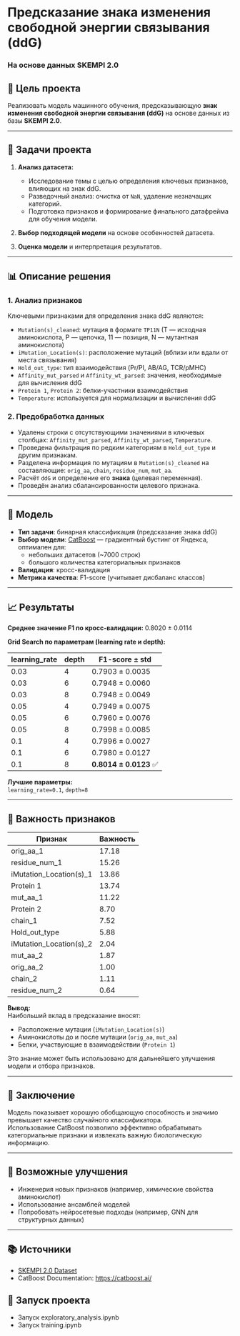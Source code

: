 # Предсказание знака изменения свободной энергии связывания (ddG)  
### На основе данных SKEMPI 2.0  

## 📌 Цель проекта  
Реализовать модель машинного обучения, предсказывающую **знак изменения свободной энергии связывания (ddG)** на основе данных из базы **SKEMPI 2.0**.

---

## 🧩 Задачи проекта  
1. **Анализ датасета:**
   - Исследование темы с целью определения ключевых признаков, влияющих на знак ddG.
   - Разведочный анализ: очистка от `NaN`, удаление незначащих категорий.
   - Подготовка признаков и формирование финального датафрейма для обучения модели.

2. **Выбор подходящей модели** на основе особенностей датасета.

3. **Оценка модели** и интерпретация результатов.

---

## 📊 Описание решения  

### 1. Анализ признаков  
Ключевыми признаками для определения знака ddG являются:

- `Mutation(s)_cleaned`: мутация в формате `TP11N` (T — исходная аминокислота, P — цепочка, 11 — позиция, N — мутантная аминокислота)
- `iMutation_Location(s)`: расположение мутаций (вблизи или вдали от места связывания)
- `Hold_out_type`: тип взаимодействия (Pr/PI, AB/AG, TCR/pMHC)
- `Affinity_mut_parsed` и `Affinity_wt_parsed`: значения, необходимые для вычисления ddG
- `Protein 1`, `Protein 2`: белки-участники взаимодействия
- `Temperature`: используется для нормализации и вычисления ddG

### 2. Предобработка данных  
- Удалены строки с отсутствующими значениями в ключевых столбцах: `Affinity_mut_parsed`, `Affinity_wt_parsed`, `Temperature`.
- Проведена фильтрация по редким категориям в `Hold_out_type` и другим признакам.
- Разделена информация по мутациям в `Mutation(s)_cleaned` на составляющие: `orig_aa`, `chain`, `residue_num`, `mut_aa`.
- Расчёт `ddG` и определение его **знака** (целевая переменная).
- Проведён анализ сбалансированности целевого признака.

---

## 🧠 Модель  

- **Тип задачи**: бинарная классификация (предсказание знака ddG)
- **Выбор модели**: [CatBoost](https://catboost.ai/) — градиентный бустинг от Яндекса, оптимален для:
  - небольших датасетов (~7000 строк)
  - большого количества категориальных признаков
- **Валидация**: кросс-валидация
- **Метрика качества**: F1-score (учитывает дисбаланс классов)

---

## 📈 Результаты  

**Среднее значение F1 по кросс-валидации:** 
0.8020 ± 0.0114

**Grid Search по параметрам (learning rate и depth):**

| learning_rate | depth | F1-score ± std |
|---------------|-------|----------------|
| 0.03          | 4     | 0.7903 ± 0.0035 |
| 0.03          | 6     | 0.7948 ± 0.0060 |
| 0.03          | 8     | 0.7948 ± 0.0049 |
| 0.05          | 4     | 0.7949 ± 0.0075 |
| 0.05          | 6     | 0.7960 ± 0.0076 |
| 0.05          | 8     | 0.7998 ± 0.0085 |
| 0.1           | 4     | 0.7996 ± 0.0027 |
| 0.1           | 6     | 0.7980 ± 0.0127 |
| 0.1           | 8     | **0.8014 ± 0.0123** ✅ |

**Лучшие параметры:**  
`learning_rate=0.1`, `depth=8`

---

## 🧬 Важность признаков  

| Признак                    | Важность |
|----------------------------|----------|
| orig_aa_1                  | 17.18    |
| residue_num_1             | 15.26    |
| iMutation_Location(s)_1   | 13.86    |
| Protein 1                 | 13.74    |
| mut_aa_1                   | 11.22    |
| Protein 2                 | 8.70     |
| chain_1                   | 7.52     |
| Hold_out_type             | 5.88     |
| iMutation_Location(s)_2   | 2.04     |
| mut_aa_2                   | 1.87     |
| orig_aa_2                  | 1.00     |
| chain_2                   | 1.11     |
| residue_num_2             | 0.64     |

**Вывод:**  
Наибольший вклад в предсказание вносят:
- Расположение мутации (`iMutation_Location(s)`)
- Аминокислоты до и после мутации (`orig_aa`, `mut_aa`)
- Белки, участвующие в взаимодействии (`Protein 1`)

Это знание может быть использовано для дальнейшего улучшения модели и отбора признаков.

---

## 🧾 Заключение  
Модель показывает хорошую обобщающую способность и значимо превышает качество случайного классификатора.  
Использование CatBoost позволило эффективно обрабатывать категориальные признаки и извлекать важную биологическую информацию.

---

## 🔧 Возможные улучшения  
- Инженерия новых признаков (например, химические свойства аминокислот)
- Использование ансамблей моделей
- Попробовать нейросетевые подходы (например, GNN для структурных данных)

---

## 📚 Источники  
- [SKEMPI 2.0 Dataset](https://life.bsc.es/pid/skempi2/)
- CatBoost Documentation: https://catboost.ai/

## 👾 Запуск проекта 
- Запуск exploratory_analysis.ipynb
- Запуск training.ipynb